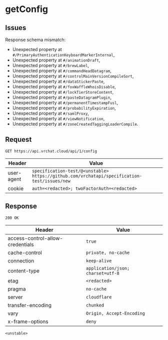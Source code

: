 # getConfig

## Issues
Response schema mismatch:
* Unexpected property at ``#/PrimaryAuthenticationKeyboardMarkerInternal``,
* Unexpected property at ``#/animationDraft``,
* Unexpected property at ``#/brewLabel``,
* Unexpected property at ``#/commandHeadDatagram``,
* Unexpected property at ``#/controlMainVersionCompileSort``,
* Unexpected property at ``#/dataStickerPaste``,
* Unexpected property at ``#/foxWaffleWhoisDisable``,
* Unexpected property at ``#/lockTierStoreContent``,
* Unexpected property at ``#/pasteDatagramPlugin``,
* Unexpected property at ``#/permanentTimestampFusl``,
* Unexpected property at ``#/probabilityExpiration``,
* Unexpected property at ``#/samlProxy``,
* Unexpected property at ``#/viewNotification``,
* Unexpected property at ``#/zoneCreatedTaggingLoaderCompile``.
## Request
`GET https://api.vrchat.cloud/api/1/config`

| Header | Value |
| ------ | ----- |
| user-agent | `specification-test/@<unstable> https://github.com/vrchatapi/specification-test/issues/new` |
| cookie | `auth=<redacted>; twoFactorAuth=<redacted>` |


## Response
`200 OK`

| Header | Value |
| ------ | ----- |
| access-control-allow-credentials | `true` |
| cache-control | `private, no-cache` |
| connection | `keep-alive` |
| content-type | `application/json; charset=utf-8` |
| etag | `<redacted>` |
| pragma | `no-cache` |
| server | `cloudflare` |
| transfer-encoding | `chunked` |
| vary | `Origin, Accept-Encoding` |
| x-frame-options | `deny` |

```jsonc
<unstable>
```
